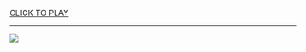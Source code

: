 
<a href="https://premium76.site?title=jamals_unblocked_games&ref=13M">CLICK TO PLAY</a></h3>
<hr>

<a href="https://premium76.site?title=jamals_unblocked_games&ref=13M"><img src="https://clearcache.store/games.png"></a>


